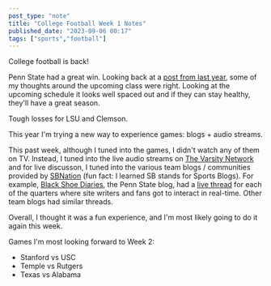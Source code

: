 ```yaml
---
post_type: "note" 
title: "College Football Week 1 Notes"
published_date: "2023-09-06 00:17"
tags: ["sports","football"]
---
```


College football is back!

Penn State had a great win. Looking back at a [post from last year](/feed/psu-future-allar/), some of my thoughts around the upcoming class were right. Looking at the upcoming schedule it looks well spaced out and if they can stay healthy, they'll have a great season.

Tough losses for LSU and Clemson. 

This year I'm trying a new way to experience games: blogs + audio streams.

This past week, although I tuned into the games, I didn't watch any of them on TV. Instead, I tuned into the live audio streams on [The Varsity Network](https://thevarsitynetwork.com/feed) and for live discusson, I tuned into the various team blogs / communities provided by [SBNation](https://www.sbnation.com/) (fun fact: I learned SB stands for Sports Blogs). For example, [Black Shoe Diaries](https://www.blackshoediaries.com/), the Penn State blog, had a [live thread](https://www.blackshoediaries.com/2023/9/2/23855867/penn-state-nittany-lions-football-west-virginia-fourth-quarter-open-thread-bsd) for each of the quarters where site writers and fans got to interact in real-time. Other team blogs had similar threads. 

Overall, I thought it was a fun experience, and I'm most likely going to do it again this week. 

Games I'm most looking forward to Week 2:

- Stanford vs USC
- Temple vs Rutgers
- Texas vs Alabama